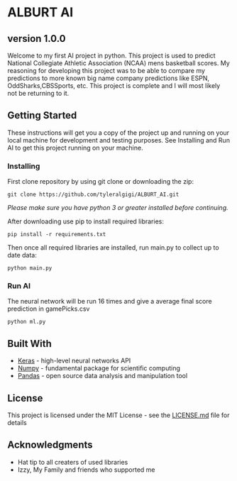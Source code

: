 # ALBURT AI
## version 1.0.0

  Welcome to my first AI project in python. This project is used to predict National Collegiate Athletic Association (NCAA) mens basketball scores. My reasoning for developing this project was to be able to compare my predictions to more known big name company predictions like ESPN, OddSharks,CBSSports, etc. This project is complete and I will most likely not be returning to it.

## Getting Started

These instructions will get you a copy of the project up and running on your local machine for development and testing purposes. See Installing and Run AI to get this project running on your machine.

### Installing

First clone repository by using git clone or downloading the zip:
```
git clone https://github.com/tyleralgigi/ALBURT_AI.git
```

*Please make sure you have python 3 or greater installed before continuing.*

After downloading use pip to install required libraries: 
```
pip install -r requirements.txt 
```
Then once all required libraries are installed, run main.py to collect up to date data: 
```
python main.py
```

### Run AI

The neural network will be run 16 times and give a average final score prediction in gamePicks.csv
```
python ml.py
```

## Built With

* [Keras](http://https://keras.io/) - high-level neural networks API
* [Numpy](https://https://numpy.org/) - fundamental package for scientific computing
* [Pandas](https://https://pandas.pydata.org/) - open source data analysis and manipulation tool

## License

This project is licensed under the MIT License - see the [LICENSE.md](LICENSE.md) file for details

## Acknowledgments

* Hat tip to all creaters of used libraries
* Izzy, My Family and friends who supported me

